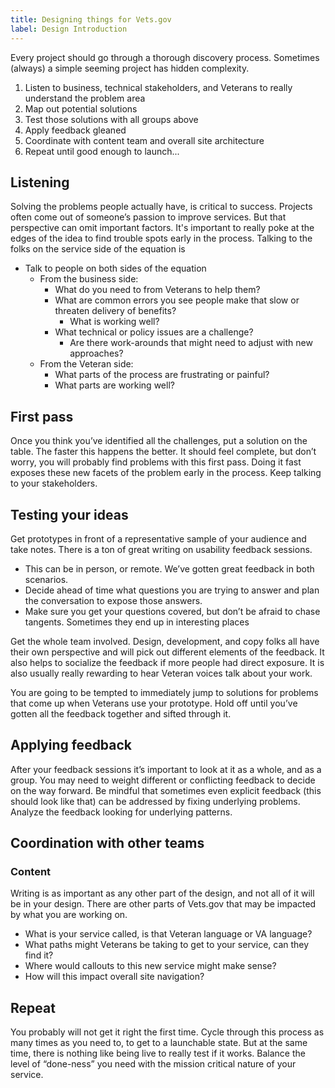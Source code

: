 ```yaml
---
title: Designing things for Vets.gov
label: Design Introduction
---
```

Every project should go through a thorough discovery process. Sometimes (always) a simple seeming project has hidden complexity.

1. Listen to business, technical stakeholders, and Veterans to really understand the problem area
2. Map out potential solutions
3. Test those solutions with all groups above
4. Apply feedback gleaned
5. Coordinate with content team and overall site architecture
6. Repeat until good enough to launch...

## Listening
Solving the problems people actually have, is critical to success. Projects often come out of someone’s passion to improve services. But that perspective can omit important factors. It's important to really poke at the edges of the idea to find trouble spots early in the process. Talking to the folks on the service side of the equation is
- Talk to people on both sides of the equation
  - From the business side:
    - What do you need to from Veterans to help them?
    - What are common errors you see people make that slow or threaten delivery of benefits?
      - What is working well?
    - What technical or policy issues are a challenge?
      - Are there work-arounds that might need to adjust with new approaches?
  - From the Veteran side:
    - What parts of the process are frustrating or painful?
    - What parts are working well?


## First pass
Once you think you’ve identified all the challenges, put a solution on the table. The faster this happens the better. It should feel complete, but don’t worry, you will probably find problems with this first pass. Doing it fast exposes these new facets of the problem early in the process. Keep talking to your stakeholders.

## Testing your ideas
Get prototypes in front of a representative sample of your audience and take notes. There is a ton of great writing on usability feedback sessions.
- This can be in person, or remote. We’ve gotten great feedback in both scenarios.
- Decide ahead of time what questions you are trying to answer and plan the conversation to expose those answers.
- Make sure you get your questions covered, but don’t be afraid to chase tangents. Sometimes they end up in interesting places

Get the whole team involved. Design, development, and copy folks all have their own perspective and will pick out different elements of the feedback. It also helps to socialize the feedback if more people had direct exposure. It is also usually really rewarding to hear Veteran voices talk about your work.

You are going to be tempted to immediately jump to solutions for problems that come up when Veterans use your prototype. Hold off until you’ve gotten all the feedback together and sifted through it.

## Applying feedback
After your feedback sessions it’s important to look at it as a whole, and as a group. You may need to weight different or conflicting feedback to decide on the way forward. Be mindful that sometimes even explicit feedback (this should look like that) can be addressed by fixing underlying problems. Analyze the feedback looking for underlying patterns.

## Coordination with other teams
### Content
Writing is as important as any other part of the design, and not all of it will be in your design. There are other parts of Vets.gov that may be impacted by what you are working on.
- What is your service called, is that Veteran language or VA language?
- What paths might Veterans be taking to get to your service, can they find it?
- Where would callouts to this new service might make sense?
- How will this impact overall site navigation?

## Repeat
You probably will not get it right the first time. Cycle through this process as many times as you need to, to get to a launchable state. But at the same time, there is nothing like being live to really test if it works. Balance the level of “done-ness” you need with the mission critical nature of your service.
